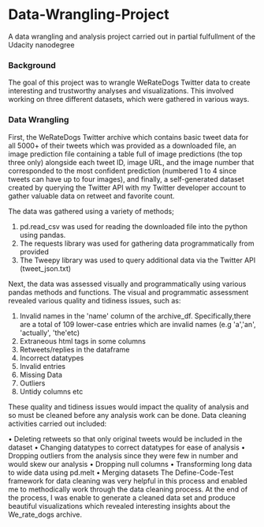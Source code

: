 # Data-Wrangling-Project
A data wrangling and analysis project carried out in partial fulfullment of the Udacity nanodegree

### Background
The goal of this project was to wrangle WeRateDogs Twitter data to create interesting and trustworthy analyses and visualizations. This involved working on three different datasets, which were gathered in various ways. 

### Data Wrangling
First, the WeRateDogs Twitter archive which contains basic tweet data for all 5000+ of their tweets which was provided as a downloaded file, an image prediction file containing a table full of image predictions (the top three only) alongside each tweet ID, image URL, and the image number that corresponded to the most confident prediction (numbered 1 to 4 since tweets can have up to four images), and finally, a self-generated dataset created by querying the Twitter API with my Twitter developer account to gather valuable data on retweet and favorite count.

The data was gathered using a variety of methods; 
1.	pd.read_csv was used for reading the downloaded file into the python using pandas. 
2.	The requests library was used for gathering data programmatically from provided 
3.	The Tweepy library was used to query additional data via the Twitter API (tweet_json.txt)

Next, the data was assessed visually and programmatically using various pandas methods and functions. The visual and programmatic assessment revealed various quality and tidiness issues, such as: 

1.	Invalid names in the 'name' column of the archive_df. Specifically,there are a total of 109 lower-case entries which are invalid names (e.g 'a','an', 'actually', 'the'etc)
2.	Extraneous html tags in some columns
3.	Retweets/replies in the dataframe
4.	Incorrect datatypes
5.	Invalid entries
6.	Missing Data
7.	Outliers
8.	Untidy columns etc 

These quality and tidiness issues would impact the quality of analysis and so must be cleaned before any analysis work can be done. Data cleaning activities carried out included: 

•	Deleting retweets so that only original tweets would be included in the dataset
•	Changing datatypes to correct datatypes for ease of analysis
•	Dropping outliers from the analysis since they were few in number and would skew our analysis
•	Dropping null columns
•	Transforming long data to wide data using pd.melt
•	Merging datasets
The Define-Code-Test framework for data cleaning was very helpful in this process and enabled me to methodically work through the data cleaning process.
At the end of the process, I was enable to generate a cleaned data set and produce beautiful visualizations which revealed interesting insights about the We_rate_dogs archive.

